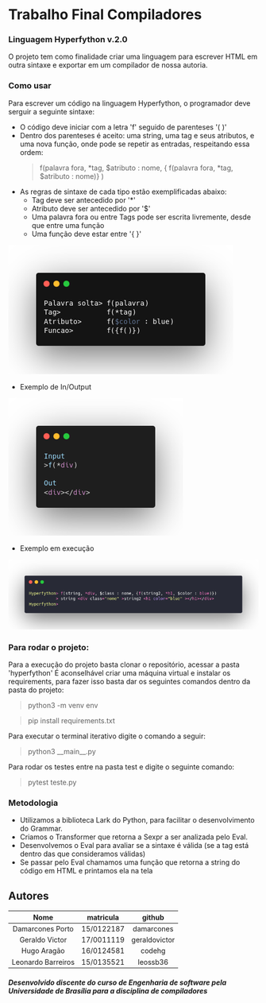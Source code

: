# Trabalho Final Compiladores

### Linguagem Hyperfython v.2.0

O projeto tem como finalidade criar uma linguagem para escrever HTML em outra sintaxe e exportar em um compilador de nossa autoria.

### Como usar
Para escrever um código na linguagem Hyperfython, o programador deve serguir a seguinte sintaxe:<br>

* O código deve iniciar com a letra 'f' seguido de parenteses '( )'
* Dentro dos parenteses é aceito: uma string, uma tag e seus atributos, e uma nova função, onde pode se repetir as entradas, respeitando essa ordem: 
    >f(palavra fora, *tag, $atributo : nome, { f(palavra fora, *tag, $atributo : nome)} )
* As regras de sintaxe de cada tipo estão exemplificadas abaixo:
    * Tag deve ser antecedido por '*'
    * Atributo deve ser antecedido por '$'
    * Uma palavra fora ou entre Tags pode ser escrita livremente, desde que entre uma função
    * Uma função deve estar entre '{ }'

![regras](img/regrastx.png)

* Exemplo de In/Output

![inout](img/inout.png)

* Exemplo em execução

![testecomplexo](img/testecomplexo.png)


### Para rodar o projeto:
Para a execução do projeto basta clonar o repositório, acessar a pasta 'hyperfython'
É aconselhável criar uma máquina virtual e instalar os requirements, para fazer isso basta dar os seguintes comandos dentro da pasta do projeto:

> python3 -m venv env

> pip install requirements.txt

Para executar o terminal iterativo digite o comando a seguir:

> python3 \_\_main\_\_.py

Para rodar os testes entre na pasta test e digite o seguinte comando:

> pytest teste.py
### Metodologia
* Utilizamos a biblioteca Lark do Python, para facilitar o desenvolvimento do Grammar.
* Criamos o Transformer que retorna a Sexpr a ser analizada pelo Eval.
* Desenvolvemos o Eval para avaliar se a sintaxe é válida (se a tag está dentro das que consideramos válidas)
* Se passar pelo Eval chamamos uma função que retorna a string do código em HTML e printamos ela na tela


## Autores
|Nome|matricula|github|
|:---:|:---:|:---:|
|Damarcones Porto|15/0122187|damarcones|
|Geraldo Victor|17/0011119|geraldovictor|
|Hugo Aragão|16/0124581|codehg|
|Leonardo Barreiros|15/0135521|leossb36|

##### Desenvolvido discente do curso de Engenharia de software pela Universidade de Brasília para a disciplina de compiladores

